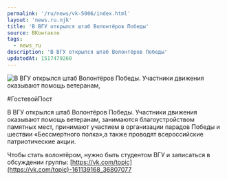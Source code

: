 ```yaml
---
permalink: '/ru/news/vk-5006/index.html'
layout: 'news.ru.njk'
title: 'В ВГУ открылся штаб Волонтёров Победы'
source: ВКонтакте
tags:
  - news_ru
description: 'В ВГУ открылся штаб Волонтёров Победы'
updatedAt: 1517479260
---
```

![В ВГУ открылся штаб Волонтёров Победы. Участники движения оказывают помощь ветеранам,](https://sun9-74.userapi.com/impf/c840623/v840623398/4e802/fTnI4I38UmU.jpg?size=899x567&quality=96&proxy=1&sign=022e88c55a98f171a6d05cc832de18e8&c_uniq_tag=OSs7gXP7gVG3QjUrzhfnIV_vqWxFIOFIPNuqsFOpfso&type=album)

#ГостевойПост

В ВГУ открылся штаб Волонтёров Победы. Участники движения оказывают помощь ветеранам, занимаются благоустройством памятных мест, принимают участием в организации парадов Победы и шествии «Бессмертного полка»,а также проводят всероссийские патриотические акции.

Чтобы стать волонтёром, нужно быть студентом ВГУ и записаться в обсуждении группы: [https://vk.com/topic](https://vk.com/topic)-161139168_36807077
